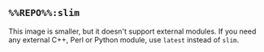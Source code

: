 ## `%%REPO%%:slim`

This image is smaller, but it doesn't support external modules.
If you need any external C++, Perl or Python module, use `latest` instead of `slim`.
